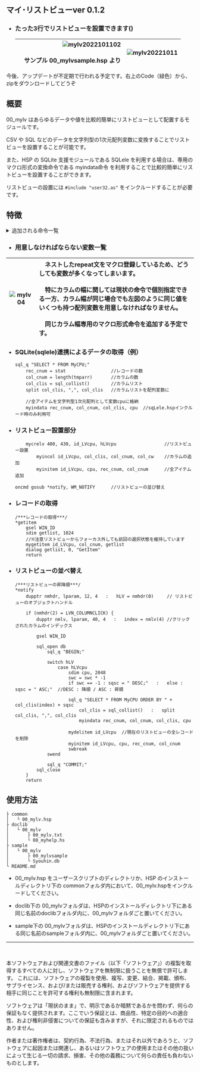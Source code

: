 ## マイ･リストビューver 0.1.2

* ### たった3行でリストビューを設置できます()

	![mylv2022101102](https://user-images.githubusercontent.com/83401251/195083576-ff66d6e6-fc37-4ec7-a913-543aa6f75d3b.png)<br><br>　サンプル 00_mylvsample.hsp より | ![mylv20221011](https://user-images.githubusercontent.com/83401251/195083006-a499adee-a00d-4e33-9066-2b5a7e2ef537.png)
	---: | ---

今後、アップデートが不定期で行われる予定です。右上のCode（緑色）から、zipをダウンロードしてどうぞ

## 概要

00_mylv はあらゆるデータや値を比較的簡単にリストビューとして配置するモジュールです。

CSV や SQL などのデータを文字列型の1次元配列変数に変換することでリストビューを設置することが可能です。

また、HSP の SQLite 支援モジュールである SQLele を利用する場合は、専用のマクロ形式の変換命令である myindata命令 を利用することで比較的簡単にリストビューを設置することができます。

リストビューの設置には `#include "user32.as"` をインクルードすることが必要です。

## 特徴

<details>
<summary>追加される命令一覧</summary>

~~~ java
//SQLのデータを文字列型1次元配列変数に変換･出力
myindata rec_num, col_num, col_list, rec_data
//p1 : レコードの数
//p2 : カラムの数
//p3 : カラムを格納した文字列型配列変数
//p4 : レコードを受け取る文字列型配列変数

//リストビュー設置
mycrelv X, Y, ObjID, Objhwnd
//p1,p2 : Xサイズ,Yサイズ
//p3 : オブジェクトIDを受け取る変数
//p4 : オブジェクトハンドルを受け取る変数

//リストビューにカラムを追加
myincol ObjID, col_list, col_num, col_w, (p5 = 0)
//p1 : リストビューのオブジェクトID
//p2 : カラムを格納した配列変数
//p3 : カラムの数
//p4 : カラムの幅
//p5(0) : 0=左揃え / 1=右揃え / 2=中央揃え

//リストビューにレコードを追加
myinitem ObjID, rec_data, rec_num, col_num
//p1 : リストビューのオブジェクトID
//p2 : レコードを格納した配列変数
//p3 : レコードの数
//p4 : カラムの数

//リストビューのアイテムの文字列取得
mygetitem ObjID, col_num, gettext
//p1 : リストビューのオブジェクトID
//p2 : カラムの数
//p3 : 取得文字列を格納する文字列型変数

//リストビューアイテムの削除
mydelitem ObjID
//p1 : リストビューのオブジェクトID
~~~

</details>


* ### 用意しなければならない変数一覧
![mylv04](https://user-images.githubusercontent.com/83401251/195087503-a21b35ae-8bbe-4cf2-99f7-1ad34fb70cf7.png)| 　ネストしたrepeat文をマクロ登録しているため、どうしても変数が多くなってしまいます。<br><br>　特にカラムの幅に関しては現状の命令で個別指定できる一方、カラム幅が同じ場合でも左図のように同じ値をいくつも持つ配列変数を用意しなければなりません。<br><br>　同じカラム幅専用のマクロ形式命令を追加する予定です。
--- | :---


* ### SQLite(sqlele)連携によるデータの取得（例）
	~~~ hsp
	sql_q "SELECT * FROM MyCPU;"
		rec_cnum = stat					//レコードの数
		col_cnum = length(tmparr)		//カラムの数
		col_clis = sql_collist()		//カラムリスト
		split col_clis, ",", col_clis	//カラムリストを配列変数に

		//全アイテムを文字列型1次元配列として変数cpuに格納
		myindata rec_cnum, col_cnum, col_clis, cpu	//sqLele.hspインクルード時のみ利用可
	~~~

* ### リストビュー設置部分
	~~~ hsp
		mycrelv 400, 430, id_LVcpu, hLVcpu					//リストビュー設置
			myincol id_LVcpu, col_clis, col_cnum, col_cw	//カラムの追加
			myinitem id_LVcpu, cpu, rec_cnum, col_cnum		//全アイテム追加

	oncmd gosub *notify, WM_NOTIFY		//リストビューの並び替え
	~~~

* ### レコードの取得
	~~~ hsp
	/***レコードの取得***/
	*getitem
		gsel WIN_ID
		sdim getlist, 1024
		//※注意リストビューからフォーカス外しても前回の選択状態を維持しています
		mygetitem id_LVcpu, col_cnum, getlist
		dialog getlist, 0, "GetItem"
		return
	~~~

* ### リストビューの並べ替え
	~~~ hsp
	/***リストビューの昇降順***/
	*notify
		dupptr nmhdr, lparam, 12, 4   :   hLV = nmhdr(0)	 // リストビューのオブジェクトハンドル

		if (nmhdr(2) = LVN_COLUMNCLICK) {
			dupptr nmlv, lparam, 40, 4   :   index = nmlv(4) //クリックされたカラムのインデックス

			gsel WIN_ID

			sql_open db
				sql_q "BEGIN;"

				switch hLV
					case hLVcpu
						sdim cpu, 2048
						swc = swc * -1
						if swc == -1 : sqsc = " DESC;"   :   else : sqsc = " ASC;"  //DESC : 降順 / ASC : 昇順

						sql_q "SELECT * FROM MyCPU ORDER BY " + col_clis(index) + sqsc
							col_clis = sql_collist()   :   split col_clis, ",", col_clis
							myindata rec_cnum, col_cnum, col_clis, cpu

						mydelitem id_LVcpu	//現在のリストビューの全レコードを削除
						myinitem id_LVcpu, cpu, rec_cnum, col_cnum
						swbreak
				swend

				sql_q "COMMIT;"
			sql_close
		}
		return
	~~~

## 使用方法

~~~
├ common
│   └ 00_mylv.hsp
├ doclib
│   └ 00_mylv
│       ├ 00_mylv.txt
│       └ 08_myhelp.hs
├ sample
│   └ 00_mylv
│       ├ 00_mylvsample
│       └ Syouhin.db
└ README.md
~~~
* 00_mylv.hsp をユーザースクリプトのディレクトリか、HSP のインストールディレクトリ下の commonフォルダ内において、00_mylv.hspをインクルードしてください。

* doclib下の 00_mylvフォルダは、HSPのインストールディレクトリ下にある同じ名前のdoclibフォルダ内に、00_mylvフォルダごと置いてください。

* sample下の 00_mylvフォルダは、HSPのインストールディレクトリ下にある同じ名前のsampleフォルダ内に、00_mylvフォルダごと置いてください。

---
<br />

本ソフトウェアおよび関連文書のファイル（以下「ソフトウェア」）の複製を取得するすべての人に対し、ソフトウェアを無制限に扱うことを無償で許可します。
これには、ソフトウェアの複製を使用、複写、変更、結合、掲載、頒布、サブライセンス、および/または販売する権利、およびソフトウェアを提供する相手に同じことを許可する権利も無制限に含まれます。

ソフトウェアは「現状のまま」で、明示であるか暗黙であるかを問わず、何らの保証もなく提供されます。ここでいう保証とは、商品性、特定の目的への適合性、および権利非侵害についての保証も含みますが、それに限定されるものではありません。

作者または著作権者は、契約行為、不法行為、またはそれ以外であろうと、ソフトウェアに起因または関連し、あるいはソフトウェアの使用またはその他の扱いによって生じる一切の請求、損害、その他の義務について何らの責任も負わないものとします。
